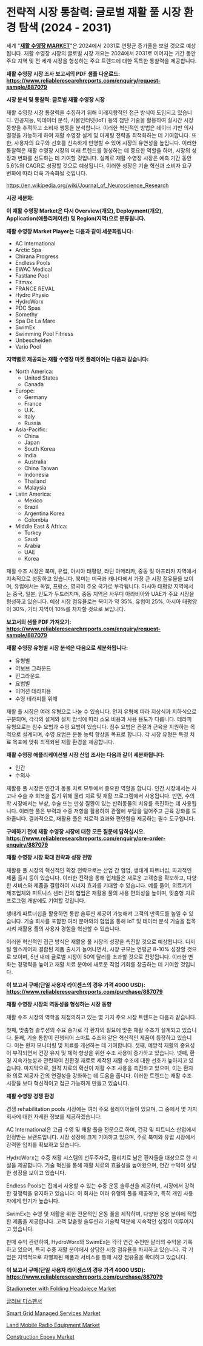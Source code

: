 <p><h1>전략적 시장 통찰력: 글로벌 재활 풀 시장 환경 탐색 (2024 - 2031)</h1></p><p>세계 "<strong><a href="https://www.reliableresearchreports.com/rehabilitation-pools-r887079?utm_campaign=106&utm_medium=8&utm_source=Github&utm_content=ia&utm_term=22102024&utm_id=rehabilitation-pools">재활 수영장 MARKET</a></strong>"은 2024에서 2031로 연평균 증가율을 보일 것으로 예상됩니다. 재활 수영장 시장의 글로벌 시장 개요는 2024에서 2031로 이어지는 기간 동안 주요 지역 및 전 세계 시장을 형성하는 주요 트렌드에 대한 독특한 통찰력을 제공합니다.</p>
<p><strong>재활 수영장 시장 조사 보고서의 PDF 샘플 다운로드: <a href="https://www.reliableresearchreports.com/enquiry/request-sample/887079?utm_campaign=106&utm_medium=8&utm_source=Github&utm_content=ia&utm_term=22102024&utm_id=rehabilitation-pools">https://www.reliableresearchreports.com/enquiry/request-sample/887079</a></strong></p>
<p><strong>시장 분석 및 통찰력: 글로벌 재활 수영장 시장</strong></p>
<p><p>재활 수영장 시장 통찰력을 수집하기 위해 미래지향적인 접근 방식이 도입되고 있습니다. 인공지능, 빅데이터 분석, 사물인터넷(IoT) 등의 첨단 기술을 활용하여 실시간 시장 동향을 추적하고 소비자 행동을 분석합니다. 이러한 혁신적인 방법은 데이터 기반 의사결정을 가능하게 하여 재활 수영장 설계 및 마케팅 전략을 최적화하는 데 기여합니다. 또한, 사용자의 요구와 선호를 신속하게 반영할 수 있어 시장의 유연성을 높입니다. 이러한 통찰력은 재활 수영장 시장의 미래 트렌드를 형성하는 데 중요한 역할을 하며, 시장의 성장과 변화를 선도하는 데 기여할 것입니다. 실제로 재활 수영장 시장은 예측 기간 동안 5.6%의 CAGR로 성장할 것으로 예상됩니다. 이러한 성장은 기술 혁신과 소비자 요구 변화에 따라 더욱 가속화될 것입니다.</p></p>
<p><a href="%7CAUTHORITHY_DOMAIN_URL%7C?utm_campaign=106&utm_medium=8&utm_source=Github&utm_content=ia&utm_term=22102024&utm_id=rehabilitation-pools">https://en.wikipedia.org/wiki/Journal_of_Neuroscience_Research</a></p>
<p><strong>시장 세분화:</strong></p>
<p><strong>이 재활 수영장 Market은 다시 Overview(개요), Deployment(개요), Application(애플리케이션) 및 Region(지역)으로 분류됩니다.</strong></p>
<p><strong>재활 수영장 Market Player는 다음과 같이 세분화됩니다:</strong></p>
<p><ul><li>AC International</li><li>Arctic Spa</li><li>Chirana Progress</li><li>Endless Pools</li><li>EWAC Medical</li><li>Fastlane Pool</li><li>Fitmax</li><li>FRANCE REVAL</li><li>Hydro Physio</li><li>HydroWorx</li><li>PDC Spas</li><li>Somethy</li><li>Spa De La Mare</li><li>SwimEx</li><li>Swimming Pool Fitness</li><li>Unbescheiden</li><li>Vario Pool</li></ul></p>
<p><strong>지역별로 제공되는 재활 수영장 마켓 플레이어는 다음과 같습니다:</strong></p>
<p><ul>
    <li>
        North America:
        <ul>
            <li>United States</li>
            <li>Canada</li>
        </ul>
    </li>
    <li>
        Europe:
        <ul>
            <li>Germany</li>
            <li>France</li>
            <li>U.K.</li>
            <li>Italy</li>
            <li>Russia</li>
        </ul>
    </li>
    <li>
        Asia-Pacific:
        <ul>
            <li>China</li>
            <li>Japan</li>
            <li>South Korea</li>
            <li>India</li>
            <li>Australia</li>
            <li>China Taiwan</li>
            <li>Indonesia</li>
            <li>Thailand</li>
            <li>Malaysia</li>
        </ul>
    </li>
    <li>
        Latin America:
        <ul>
            <li>Mexico</li>
            <li>Brazil</li>
            <li>Argentina Korea</li>
            <li>Colombia</li>
        </ul>
    </li>
    <li>
        Middle East & Africa:
        <ul>
            <li>Turkey</li>
            <li>Saudi</li>
            <li>Arabia</li>
            <li>UAE</li>
            <li>Korea</li>
        </ul>
    </li>
    </ul></p>
<p><p>재활 수조 시장은 북미, 유럽, 아시아 태평양, 라틴 아메리카, 중동 및 아프리카 지역에서 지속적으로 성장하고 있습니다. 북미는 미국과 캐나다에서 가장 큰 시장 점유율을 보이며, 유럽에서는 독일, 프랑스, 영국이 주요 국가로 부각됩니다. 아시아 태평양 지역에서는 중국, 일본, 인도가 두드러지며, 중동 지역은 사우디 아라비아와 UAE가 주요 시장을 형성하고 있습니다. 예상 시장 점유율로는 북미가 약 35%, 유럽이 25%, 아시아 태평양이 30%, 기타 지역이 10%를 차지할 것으로 보입니다.</p></p>
<p><strong>보고서의 샘플 PDF 가져오기: <a href="https://www.reliableresearchreports.com/enquiry/request-sample/887079?utm_campaign=106&utm_medium=8&utm_source=Github&utm_content=ia&utm_term=22102024&utm_id=rehabilitation-pools">https://www.reliableresearchreports.com/enquiry/request-sample/887079</a></strong></p>
<p><strong>재활 수영장 유형별 시장 분석은 다음으로 세분화됩니다:</strong></p>
<p><ul><li>유형별</li><li>어보브 그라운드</li><li>인그라운드</li><li>요법별</li><li>이머젼 테라피용</li><li>수영 테라피를 위해</li></ul></p>
<p><p>재활 풀 시장은 여러 유형으로 나눌 수 있습니다. 먼저 유형에 따라 지상식과 지하식으로 구분되며, 각각의 설계와 설치 방식에 따라 소요 비용과 사용 용도가 다릅니다. 테라피 유형으로는 침수 요법과 수영 요법이 있습니다. 침수 요법은 관절과 근육을 지원하는 목적으로 설계되며, 수영 요법은 운동 능력 향상을 목표로 합니다. 각 시장 유형은 특정 치료 목표에 맞춰 최적화된 재활 환경을 제공합니다.</p></p>
<p><strong>재활 수영장 애플리케이션별 시장 산업 조사는 다음과 같이 세분화됩니다:</strong></p>
<p><ul><li>인간</li><li>수의사</li></ul></p>
<p><p>재활용 풀 시장은 인간과 동물 치료 모두에서 중요한 역할을 합니다. 인간 시장에서는 사고나 수술 후 회복을 돕기 위해 물리 치료 및 재활 프로그램에서 사용됩니다. 반면, 수의학 시장에서는 부상, 수술 또는 만성 질환이 있는 반려동물의 치유를 촉진하는 데 사용됩니다. 이러한 풀은 부력과 수중 저항을 활용하여 관절에 부담을 덜어주고 근육 강화를 도와줍니다. 결과적으로, 재활용 풀은 치료적 효과와 편안함을 제공하는 필수 도구입니다.</p></p>
<p><strong>구매하기 전에 재활 수영장 시장에 대한 모든 질문에 답하십시오. <a href="https://www.reliableresearchreports.com/enquiry/pre-order-enquiry/887079?utm_campaign=106&utm_medium=8&utm_source=Github&utm_content=ia&utm_term=22102024&utm_id=rehabilitation-pools">https://www.reliableresearchreports.com/enquiry/pre-order-enquiry/887079</a></strong></p>
<p><strong>재활 수영장 시장 확대 전략과 성장 전망</strong></p>
<p><p>재활용 풀 시장의 혁신적인 확장 전략으로는 산업 간 협업, 생태계 파트너십, 파괴적인 제품 출시 등이 있습니다. 이러한 전략을 통해 업체들은 새로운 고객층을 확보하고, 다양한 서비스와 제품을 결합하여 시너지 효과를 기대할 수 있습니다. 예를 들어, 의료기기 제조업체와 피트니스 센터 간의 협업은 재활용 풀의 사용 편의성을 높이며, 맞춤형 치료 프로그램 개발에도 기여할 것입니다.</p><p>생태계 파트너십을 활용하면 통합 솔루션 제공이 가능해져 고객의 만족도를 높일 수 있습니다. 기술 회사를 포함한 여러 분야와의 협업을 통해 IoT 및 데이터 분석 기술을 접목시켜 재활용 풀의 사용자 경험을 혁신할 수 있습니다.</p><p>이러한 혁신적인 접근 방식은 재활용 풀 시장의 성장을 촉진할 것으로 예상됩니다. 디지털 헬스케어와 결합된 제품 출시가 늘어나면서, 시장 규모는 연평균 8-10% 성장할 것으로 보이며, 5년 내에 글로벌 시장이 50억 달러를 초과할 것으로 전망됩니다. 이러한 변화는 경쟁력을 높이고 재활 치료 분야에 새로운 직업 기회를 창출하는 데 기여할 것입니다.</p></p>
<p><strong>이 보고서 구매(단일 사용자 라이센스의 경우 가격 4000 USD): <a href="https://www.reliableresearchreports.com/purchase/887079?utm_campaign=106&utm_medium=8&utm_source=Github&utm_content=ia&utm_term=22102024&utm_id=rehabilitation-pools">https://www.reliableresearchreports.com/purchase/887079</a></strong></p>
<p><strong>재활 수영장 시장의 역동성을 형성하는 시장 동향</strong></p>
<p><p>재활 수조 시장의 역학을 재정의하고 있는 몇 가지 주요 시장 트렌드는 다음과 같습니다.</p><p>첫째, 맞춤형 솔루션의 수요 증가로 각 환자의 필요에 맞춘 재활 수조가 설계되고 있습니다. 둘째, 기술 통합이 진행되어 스마트 수조와 같은 혁신적인 제품이 등장하고 있습니다. 이는 환자 모니터링 및 치료를 개선하는 데 기여합니다. 셋째, 예방적 재활의 중요성이 부각되면서 건강 유지 및 체력 향상을 위한 수조 사용이 증가하고 있습니다. 넷째, 환경 지속가능성과 관련하여 친환경 재료로 제작된 재활 수조에 대한 선호가 높아지고 있습니다. 마지막으로, 원격 치료의 확산이 재활 수조 사용을 촉진하고 있으며, 이는 환자와 의료 제공자 간의 연결성을 강화하는 데 도움을 줍니다. 이러한 트렌드는 재활 수조 시장을 보다 혁신적이고 접근 가능하게 만들고 있습니다.</p></p>
<p><strong>재활 수영장 경쟁 환경</strong></p>
<p><p>경쟁 rehabilitation pools 시장에는 여러 주요 플레이어들이 있으며, 그 중에서 몇 가지 회사에 대한 자세한 정보를 제공하겠습니다.</p><p>AC International은 고급 수영 및 재활 풀을 전문으로 하며, 건강 및 피트니스 산업에서 인정받는 브랜드입니다. 시장 성장에 크게 기여하고 있으며, 주로 북미와 유럽 시장에서 강력한 입지를 확보하고 있습니다.</p><p>HydroWorx는 수중 재활 시스템의 선두주자로, 물리치료 남은 환자들을 대상으로 한 시설을 제공합니다. 기술 혁신을 통해 재활 치료의 효율성을 높여왔으며, 연간 수익이 상당한 성장을 보이고 있습니다.</p><p>Endless Pools는 집에서 사용할 수 있는 수중 운동 솔루션을 제공하며, 시장에서 강력한 경쟁력을 유지하고 있습니다. 이 회사는 여러 유형의 풀을 제공하고, 특히 개인 사용자에게 인기가 높습니다.</p><p>SwimEx는 수영 및 재활을 위한 전문적인 운동 풀을 제작하며, 다양한 응용 분야에 적합한 제품을 제공합니다. 고객 맞춤형 솔루션과 기술력 덕분에 지속적인 성장이 이루어지고 있습니다.</p><p>판매 수익 관련하여, HydroWorx와 SwimEx는 각각 연간 수천만 달러의 수익을 기록하고 있으며, 특히 수중 재활 분야에서 상당한 시장 점유율을 차지하고 있습니다. 각 기업은 지역적으로 차별화된 제품과 서비스를 통해 시장 점유율을 확대하고 있습니다.</p></p>
<p><strong>이 보고서 구매(단일 사용자 라이센스의 경우 가격 4000 USD): <a href="https://www.reliableresearchreports.com/purchase/887079?utm_campaign=106&utm_medium=8&utm_source=Github&utm_content=ia&utm_term=22102024&utm_id=rehabilitation-pools">https://www.reliableresearchreports.com/purchase/887079</a></strong></p>
<p><p><a href="https://github.com/KejsiLoshi121/Market-Research-Report-List-1/blob/main/stadiometer-with-folding-headpiece-market.md?utm_campaign=106&utm_medium=8&utm_source=Github&utm_content=ia&utm_term=22102024&utm_id=rehabilitation-pools">Stadiometer with Folding Headpiece Market</a></p><p><a href="https://github.com/sougarounis/Market-Research-Report-List-6/blob/main/119725219973.md?utm_campaign=106&utm_medium=8&utm_source=Github&utm_content=ia&utm_term=22102024&utm_id=rehabilitation-pools">글러브 디스펜서</a></p><p><a href="https://www.linkedin.com/pulse/smart-grid-managed-services-market-size-share-competitive-pqnve?utm_campaign=106&utm_medium=8&utm_source=Github&utm_content=ia&utm_term=22102024&utm_id=rehabilitation-pools">Smart Grid Managed Services Market</a></p><p><a href="https://issuu.com/reportprime-2/docs/land-mobile-radio-equipment-market-_31ab6e0e56a3ef?utm_campaign=106&utm_medium=8&utm_source=Github&utm_content=ia&utm_term=22102024&utm_id=rehabilitation-pools">Land Mobile Radio Equipment Market</a></p><p><a href="https://medium.com/@avilarotedlowkog/construction-epoxy-market-a-global-and-regional-analysis-focus-on-region-country-level-a66ed9651391?utm_campaign=106&utm_medium=8&utm_source=Github&utm_content=ia&utm_term=22102024&utm_id=rehabilitation-pools">Construction Epoxy Market</a></p></p>